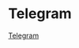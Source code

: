 # Telegram

[Telegram](https://t.me/adempierevue_es)

<script>
export default {
  mounted () {
    window.open('https://t.me/adempierevue_es')
  }
}
</script>
